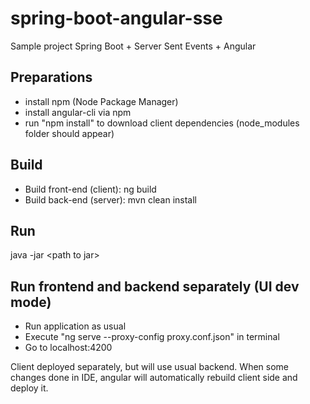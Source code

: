 # spring-boot-angular-sse
Sample project Spring Boot + Server Sent Events + Angular

## Preparations

- install npm (Node Package Manager)
- install angular-cli via npm
- run "npm install" to download client dependencies (node_modules folder should appear)

## Build

- Build front-end (client): ng build
- Build back-end (server): mvn clean install

## Run

java -jar \<path to jar\>

## Run frontend and backend separately (UI dev mode)

- Run application as usual
- Execute "ng serve --proxy-config proxy.conf.json" in terminal
- Go to localhost:4200

Client deployed separately, but will use usual backend.
When some changes done in IDE, angular will automatically rebuild client side and deploy it.

